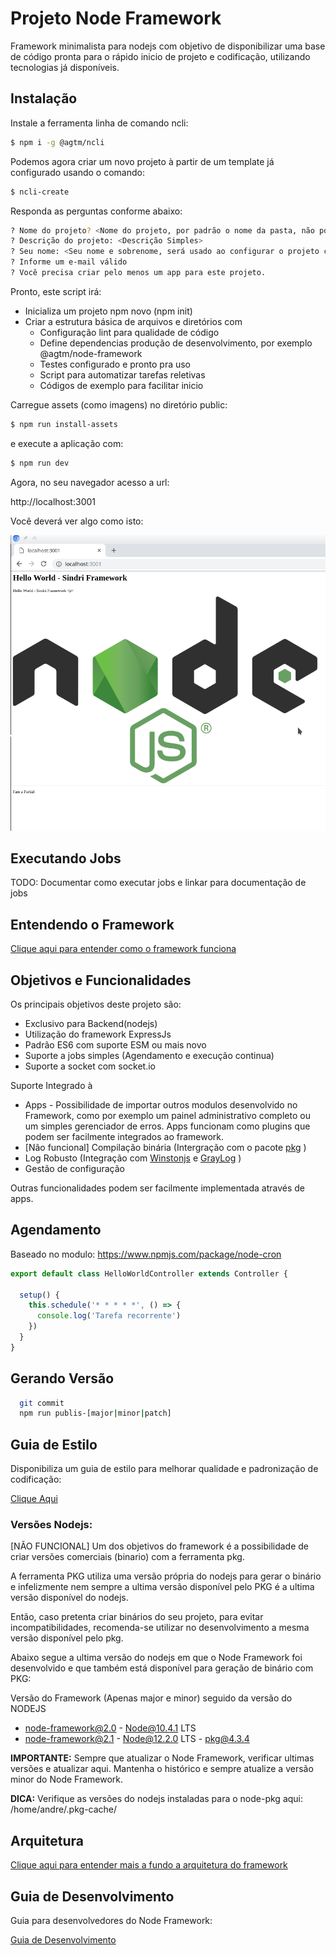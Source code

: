 # Projeto Node Framework

Framework minimalista para nodejs com objetivo de disponibilizar uma base de código pronta para o rápido inicio de
projeto e codificação, utilizando tecnologias já disponíveis.

## Instalação

Instale a ferramenta linha de comando ncli:

```bash
$ npm i -g @agtm/ncli
```

Podemos agora criar um novo projeto à partir de um template já configurado usando o comando:

```bash
$ ncli-create
```

Responda as perguntas conforme abaixo:

```bash
? Nome do projeto? <Nome do projeto, por padrão o nome da pasta, não pode conter caracteres especiais>
? Descrição do projeto: <Descrição Simples>
? Seu nome: <Seu nome e sobrenome, será usado ao configurar o projeto com npm>
? Informe um e-mail válido 
? Você precisa criar pelo menos um app para este projeto.

```

Pronto, este script irá:

* Inicializa um projeto npm novo (npm init)
* Criar a estrutura básica de arquivos e diretórios com
  * Configuração lint para qualidade de código
  * Define dependencias produção de desenvolvimento, por exemplo @agtm/node-framework
  * Testes configurado e pronto pra uso
  * Script para automatizar tarefas reletivas
  * Códigos de exemplo para facilitar inicio

Carregue assets (como imagens) no diretório public:  

```bash
$ npm run install-assets
```

e execute a aplicação com:

```bash
$ npm run dev
```

Agora, no seu navegador acesso a url:

http://localhost:3001

Você deverá ver algo como isto:

![Screen01](./docs/img/image001.png)


## Executando Jobs

TODO: Documentar como executar jobs e linkar para documentação de jobs


## Entendendo o Framework

[Clique aqui para entender como o framework funciona](./docs/entendendo_o_node_framework.md)

## Objetivos e Funcionalidades

Os principais objetivos deste projeto são:

* Exclusivo para Backend(nodejs)
* Utilização do framework ExpressJs
* Padrão ES6 com suporte ESM ou mais novo
* Suporte a jobs simples (Agendamento e execução continua) 
* Suporte a socket com socket.io

Suporte Integrado à

* Apps - Possibilidade de importar outros modulos desenvolvido no Framework, como por exemplo um painel
  administrativo completo ou um simples gerenciador de erros. Apps funcionam como plugins que podem ser facilmente
  integrados ao framework.
* [Não funcional] Compilação binária (Intergração com o pacote [pkg](https://www.npmjs.com/package/pkg) )
* Log Robusto (Integração com [Winstonjs](https://github.com/winstonjs/winston) e [GrayLog](https://www.graylog.org/) )
* Gestão de configuração    

Outras funcionalidades podem ser facilmente implementada através de apps.

## Agendamento

Baseado no modulo:
https://www.npmjs.com/package/node-cron

```javascript
export default class HelloWorldController extends Controller {

  setup() {
    this.schedule('* * * * *', () => {
      console.log('Tarefa recorrente')
    })
  }
}

```

## Gerando Versão

```bash  
  git commit  
  npm run publis-[major|minor|patch]  
```

## Guia de Estilo

Disponibiliza um guia de estilo para melhorar qualidade e padronização de codificação:

[Clique Aqui](./docs/guia_de_estilo.md)

### Versões Nodejs:
[NÃO FUNCIONAL]
Um dos objetivos do framework é a possibilidade de criar versões comerciais (binario) com a ferramenta pkg.

A ferramenta PKG utiliza uma versão própria do nodejs para gerar o binário e infelizmente nem sempre a ultima versão
disponível pelo PKG é a ultima versão disponível do nodejs.

Então, caso pretenta criar binários do seu projeto, para evitar incompatibilidades, recomenda-se utilizar no
desenvolvimento a mesma versão disponível pelo pkg.

Abaixo segue a ultima versão do nodejs em que o Node Framework foi desenvolvido e que também está disponível
para geração de binário com PKG:

Versão do Framework (Apenas major e minor) seguido da versão do NODEJS

* node-framework@2.0 - Node@10.4.1 LTS
* node-framework@2.1 - Node@12.2.0 LTS - pkg@4.3.4

**IMPORTANTE:** Sempre que atualizar o Node Framework, verificar ultimas versões e atualizar aqui. Mantenha o
histórico e sempre atualize a versão minor do Node Framework.

**DICA:** Verifique as versões do nodejs instaladas para o node-pkg aqui: /home/andre/.pkg-cache/

## Arquitetura

[Clique aqui para entender mais a fundo a arquitetura do framework](./docs/arquitetura.md)

## Guia de Desenvolvimento

Guia para desenvolvedores do Node Framework:

[Guia de Desenvolvimento](./docs/guia_de_desenvolvimento.md)
